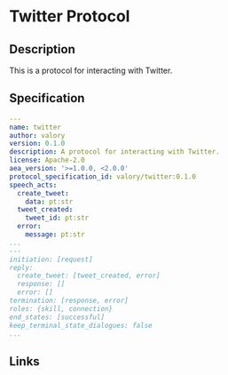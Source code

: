 # Twitter Protocol

## Description

This is a protocol for interacting with Twitter.

## Specification

```yaml
---
name: twitter
author: valory
version: 0.1.0
description: A protocol for interacting with Twitter.
license: Apache-2.0
aea_version: '>=1.0.0, <2.0.0'
protocol_specification_id: valory/twitter:0.1.0
speech_acts:
  create_tweet:
    data: pt:str
  tweet_created:
    tweet_id: pt:str
  error:
    message: pt:str
...
---
initiation: [request]
reply:
  create_tweet: [tweet_created, error]
  response: []
  error: []
termination: [response, error]
roles: {skill, connection}
end_states: [successful]
keep_terminal_state_dialogues: false
...
```

## Links

